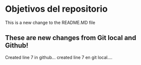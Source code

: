# Objetivos del repositorio

This is a new change to the README.MD file


## These are new changes from Git local and Github!
Created line 7 in github...
created line 7 en git local....
